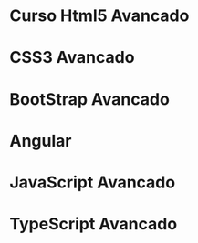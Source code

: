 # Curso Html5 Avancado
# CSS3 Avancado
# BootStrap Avancado
# Angular
# JavaScript Avancado
# TypeScript Avancado
